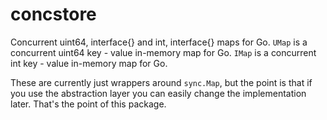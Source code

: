 # concstore
 Concurrent uint64, interface{} and int, interface{} maps for Go. `UMap` is a concurrent uint64 key - value in-memory map for Go. `IMap` is a concurrent int key - value in-memory map for Go.

These are currently just wrappers around `sync.Map`, but the point is that if you use the abstraction layer you can easily change the implementation later. That's the point of this package.
